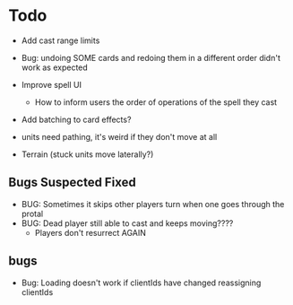 # Todo

- Add cast range limits
- Bug: undoing SOME cards and redoing them in a different order didn't work as expected

- Improve spell UI
  - How to inform users the order of operations of the spell they cast
- Add batching to card effects?
- units need pathing, it's weird if they don't move at all
- Terrain (stuck units move laterally?)

## Bugs Suspected Fixed

- BUG: Sometimes it skips other players turn when one goes through the protal
- BUG: Dead player still able to cast and keeps moving????
  - Players don't resurrect AGAIN

## bugs

- Bug: Loading doesn't work if clientIds have changed reassigning clientIds
